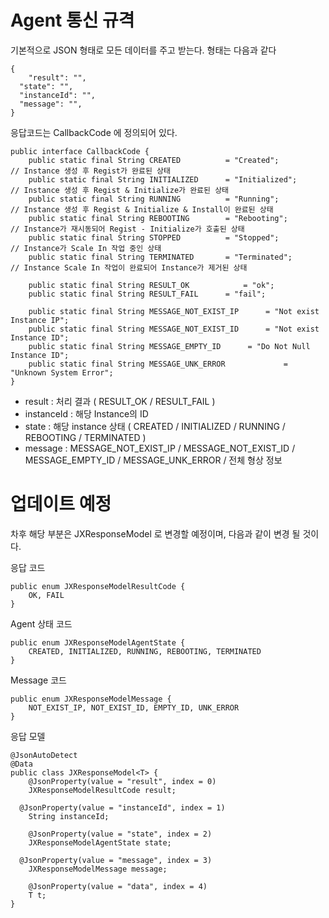 # Agent 통신 규격
기본적으로 JSON 형태로 모든 데이터를 주고 받는다.
형태는 다음과 같다

```
{
	"result": "",
  "state": "",
  "instanceId": "",
  "message": "",
}
```

응답코드는 CallbackCode 에 정의되어 있다.
```
public interface CallbackCode {
	public static final String CREATED 			= "Created";			// Instance 생성 후 Regist가 완료된 상태
	public static final String INITIALIZED 		= "Initialized";		// Instance 생성 후 Regist & Initialize가 완료된 상태
	public static final String RUNNING 			= "Running";			// Instance 생성 후 Regist & Initialize & Install이 완료된 상태
	public static final String REBOOTING		= "Rebooting";			// Instance가 재시동되어 Regist - Initialize가 호출된 상태
	public static final String STOPPED			= "Stopped";			// Instance가 Scale In 작업 중인 상태
	public static final String TERMINATED		= "Terminated";			// Instance Scale In 작업이 완료되어 Instance가 제거된 상태
	
	public static final String RESULT_OK			= "ok";
	public static final String RESULT_FAIL		= "fail";
	
	public static final String MESSAGE_NOT_EXIST_IP		 = "Not exist Instance IP";
	public static final String MESSAGE_NOT_EXIST_ID		 = "Not exist Instance ID";
	public static final String MESSAGE_EMPTY_ID		 = "Do Not Null Instance ID";
	public static final String MESSAGE_UNK_ERROR			 = "Unknown System Error";
}
```


- result : 처리 결과 ( RESULT_OK / RESULT_FAIL )
- instanceId : 해당 Instance의 ID
- state : 해당 instance 상태 ( CREATED / INITIALIZED / RUNNING / REBOOTING / TERMINATED )
- message : MESSAGE_NOT_EXIST_IP / MESSAGE_NOT_EXIST_ID / MESSAGE_EMPTY_ID / MESSAGE_UNK_ERROR / 전체 형상 정보

# 업데이트 예정

차후 해당 부분은 JXResponseModel 로 변경할 예정이며, 다음과 같이 변경 될 것이다.

응답 코드 
```
public enum JXResponseModelResultCode {
	OK, FAIL
}
```

Agent 상태 코드
```
public enum JXResponseModelAgentState {
	CREATED, INITIALIZED, RUNNING, REBOOTING, TERMINATED
}
```

Message 코드
```
public enum JXResponseModelMessage {
	NOT_EXIST_IP, NOT_EXIST_ID, EMPTY_ID, UNK_ERROR
}
```

응답 모델
```
@JsonAutoDetect
@Data
public class JXResponseModel<T> {
	@JsonProperty(value = "result", index = 0)
	JXResponseModelResultCode result;
	
  @JsonProperty(value = "instanceId", index = 1)
	String instanceId;
    
	@JsonProperty(value = "state", index = 2)
	JXResponseModelAgentState state;
	
  @JsonProperty(value = "message", index = 3)
	JXResponseModelMessage message;
    
	@JsonProperty(value = "data", index = 4)
	T t;
}
```
